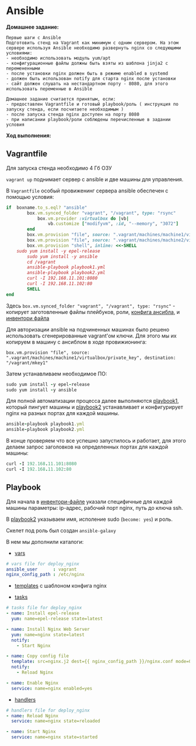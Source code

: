 # Ansible
**Домашнее задание:**
```
Первые шаги с Ansible
Подготовить стенд на Vagrant как минимум с одним сервером. На этом сервере используя Ansible необходимо развернуть nginx со следующими условиями:
- необходимо использовать модуль yum/apt
- конфигурационные файлы должны быть взяты из шаблона jinja2 с перемененными
- после установки nginx должен быть в режиме enabled в systemd
- должен быть использован notify для старта nginx после установки
- сайт должен слушать на нестандартном порту - 8080, для этого использовать переменные в Ansible

Домашнее задание считается принятым, если:
- предоставлен Vagrantfile и готовый playbook/роль ( инструкция по запуску стенда, если посчитаете необходимым )
- после запуска стенда nginx доступен на порту 8080
- при написании playbook/роли соблюдены перечисленные в задании условия
```

**Ход выполнения:**

## Vagrantfile
Для запуска стенда необходимо 4 Гб ОЗУ

`vagrant up` поднимает сервер с ansible и две машины для управления.

В `Vagrantfile` особый провиженинг сервера ansible обеспечен с помощью условия:
```ruby
if  boxname.to_s.eql? "ansible"
	    box.vm.synced_folder "vagrant", "/vagrant", type: "rsync"
            box.vm.provider :virtualbox do |vb|
                vb.customize ["modifyvm", :id, "--memory", "3072"] 
	    end
	    box.vm.provision "file", source: ".vagrant/machines/machine1/virtualbox/private_key", destination: "/vagrant/mkey1"
	    box.vm.provision "file", source: ".vagrant/machines/machine2/virtualbox/private_key", destination: "/vagrant/mkey2"
	    box.vm.provision "shell", inline: <<-SHELL
    sudo yum install -y epel-release
		sudo yum install -y ansible
		cd /vagrant
		ansible-playbook playbook1.yml
		ansible-playbook playbook2.yml
		curl -I 192.168.11.101:8080
		curl -I 192.168.11.102:80
		SHELL
end

```
Здесь `box.vm.synced_folder "vagrant", "/vagrant", type: "rsync"` - копирует заготовленные файлы плейбуков, роли, [конфига ансибла](vagrant/ansible.cfg), и [инвентори файла](vagrant/hosts.txt)

Для авторизации ansible на подчиненных машинах было решено использовать сгенерированные vagrant'ом ключи. Для этого мы их копируем в машину с ансиблом в ходе провижионинга: 

`box.vm.provision "file", source: ".vagrant/machines/machine1/virtualbox/private_key", destination: "/vagrant/mkey1"` 

Затем устанавливаем необходимое ПО:
```ruby
sudo yum install -y epel-release
sudo yum install -y ansible
```

Для полной автоматизации процесса далее выполняются [playbook1](vagrant/playbook1.yml), который пингует машины и [playbook2](vagrant/playbook2.yml) устанавливает и конфигурирует nginx на разных портах для каждой машины.
```ruby
ansible-playbook playbook1.yml
ansible-playbook playbook2.yml
```

В конце проверяем что все успешно запустилось и работает, для этого делаем запрос заголовков на определенных портах для каждой машины:
```ruby
curl -I 192.168.11.101:8080
curl -I 192.168.11.102:80
```
## Playbook
Для начала в [инвентори-файле](vagrant/hosts.txt) указали специфичные для каждой машины параметры: ip-адрес, рабочий порт nginx, путь до ключа ssh.

В [playbook2](vagrant/playbook2.yml) указываем имя, исполение sudo (`become: yes`) и роль.

Скелет под роль был создан `ansible-galaxy`

В нем мы дополнили каталоги:
- [vars](vagrant/roles/deploy_nginx/vars/main.yml)
```yaml
# vars file for deploy_nginx
ansible_user      : vagrant
nginx_config_path : /etc/nginx
```
- [templates](vagrant/roles/deploy_nginx/templates/main.yml) с шаблоном конфига nginx

- [tasks](vagrant/roles/deploy_nginx/tasks/main.yml) 
```yaml
# tasks file for deploy_nginx
- name: Install epel-release
  yum: name=epel-release state=latest

- name: Install Nginx Web Server
  yum: name=nginx state=latest
  notify:
    - Start Nginx

- name: Copy config file
  template: src=nginx.j2 dest={{ nginx_config_path }}/nginx.conf mode=0644
  notify:
    - Reload Nginx

- name: Enable Nginx
  service: name=nginx enabled=yes
```
- [handlers](vagrant/roles/deploy_nginx/handlers/main.yml)
```yaml
# handlers file for deploy_nginx
- name: Reload Nginx
  service: name=nginx state=reloaded

- name: Start Nginx
  service: name=nginx state=started
```

